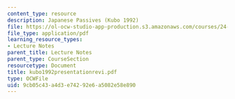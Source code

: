 ```yaml
---
content_type: resource
description: Japanese Passives (Kubo 1992)
file: https://ol-ocw-studio-app-production.s3.amazonaws.com/courses/24-953-argument-structure-and-syntax-spring-2003/9cb05c43a4d3e74292e6a5082e58e890_kubo1992presentationrevi.pdf
file_type: application/pdf
learning_resource_types:
- Lecture Notes
parent_title: Lecture Notes
parent_type: CourseSection
resourcetype: Document
title: kubo1992presentationrevi.pdf
type: OCWFile
uid: 9cb05c43-a4d3-e742-92e6-a5082e58e890
---
```

